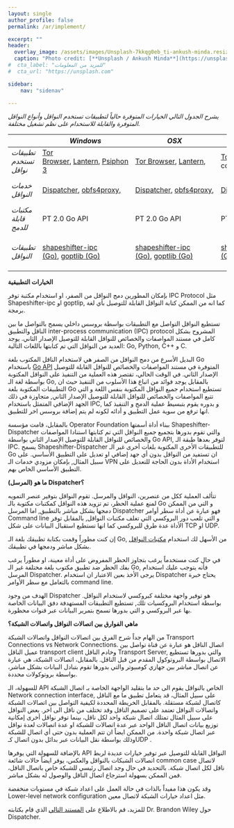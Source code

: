 ```yaml
---
layout: single
author_profile: false
permalink: /ar/implement/

excerpt: ""
header:
  overlay_image: /assets/images/Unsplash-7kkqg0eb_ti-ankush-minda.resized.jpg
  caption: "Photo credit: [**Unsplash / Ankush Minda**](https://unsplash.com/@an_ku_sh)"
#  cta_label: "للمزيد من المعلومات"
#  cta_url: "https://unsplash.com"

sidebar:
    nav: "sidenav"

---
```


*يشرح الجدول التالي الخيارات المتوفرة حالياً لتطبيقات تستخدم النواقل وأنواع النواقل المتوفرة والقابلة للاستخدام على نظم تشغيل مختلفة.*

|                        | *Windows*                                                                                                                           | *OSX*                                                                                                                               | *Linux*                                                                                                                             | *Android*                                                                                                                                                                                                                                       | *iOS*                                                                                                                               |
|------------------------|-------------------------------------------------------------------------------------------------------------------------------------|-------------------------------------------------------------------------------------------------------------------------------------|-------------------------------------------------------------------------------------------------------------------------------------|-------------------------------------------------------------------------------------------------------------------------------------------------------------------------------------------------------------------------------------------------|-------------------------------------------------------------------------------------------------------------------------------------|
| *تطبيقات تستخدم نواقل* | [Tor Browser](http://torproject.org/), [Lantern](https://getlantern.org/), [Psiphon 3](https://www.psiphon3.com/)                   | [Tor Browser](http://torproject.org/), [Lantern](https://getlantern.org/),                                                          | [Tor](https://www.torproject.org/docs/tor-doc-unix.html.en), psiphon-tunnel-core                                                    | [Orbot](https://guardianproject.info/apps/orbot/), [Lantern](https://play.google.com/store/apps/details?id=org.getlantern.lantern&hl=en), [Psiphon 3](https://s3.amazonaws.com/0ubz-2q11-gi9y/en.html), [FreeBrowser](https://freebrowser.org/) | [OnionBrowser](https://itunes.apple.com/us/app/onion-browser-secure-anonymous-web-with-tor/id519296448?mt=8)                        |
| *خدمات النواقل*        | [Dispatcher](https://github.com/OperatorFoundation/shapeshifter-dispatcher), [obfs4proxy](https://github.com/Yawning/obfs4),        | [Dispatcher](https://github.com/OperatorFoundation/shapeshifter-dispatcher), [obfs4proxy](https://github.com/Yawning/obfs4),        | [Dispatcher](https://github.com/OperatorFoundation/shapeshifter-dispatcher), [obfs4proxy](https://github.com/Yawning/obfs4),        | [Dispatcher](https://github.com/OperatorFoundation/shapeshifter-dispatcher), [obfs4proxy](https://github.com/Yawning/obfs4),                                                                                                                    | [OnionBrowser custom obfs4proxy](https://github.com/mtigas/iObfs)                                                                   |
| *مكتبات قابلة للدمج*   | PT 2.0 Go API                                                                                                                       | PT 2.0 Go API                                                                                                                       | PT 2.0 Go API                                                                                                                       | [PLUTO](https://github.com/guardianproject/pluto), [NetCipher](https://github.com/guardianproject/NetCipher)                                                                                                                                    | [OnionBrowser custom API](https://github.com/mtigas/OnionBrowser)                                                                   |
| *تطبيقات النواقل*      | [shapeshifter-ipc (Go)](https://github.com/OperatorFoundation/shapeshifter-ipc), [goptlib (Go)](https://github.com/Yawning/goptlib) | [shapeshifter-ipc (Go)](https://github.com/OperatorFoundation/shapeshifter-ipc), [goptlib (Go)](https://github.com/Yawning/goptlib) | [shapeshifter-ipc (Go)](https://github.com/OperatorFoundation/shapeshifter-ipc), [goptlib (Go)](https://github.com/Yawning/goptlib) | [shapeshifter-ipc (Go)](https://github.com/OperatorFoundation/shapeshifter-ipc), [goptlib (Go)](https://github.com/Yawning/goptlib)                                                                                                             | [shapeshifter-ipc (Go)](https://github.com/OperatorFoundation/shapeshifter-ipc), [goptlib (Go)](https://github.com/Yawning/goptlib) |

**الخيارات التطبيقية**

بإمكان المطورين دمج النواقل من الصفر، او استخدام مكتبة توفر IPC Protocol مثل Shapeshifter-ipc او goptlip, كما انه من الممكن كتابة النواقل القابلة للتوصيل بأي لغة برمجة.

تستطيع النواقل التواصل مع التطبيقات بواسطة بروسس داخلي يسمح بالتواصل ما بين الناقل والتطبيق inter-process communication (IPC) protocol المشروح بشكل كامل في مستند المواصفات والخصائص للنواقل القابلة للتوصيل الإصدار الثاني. يوجد العديد من النواقل التي تم كتابتها باللغات التالية: Go, Python, C++ و C.

البديل الأسرع من دمج النواقل من الصفر هي لاستخدام الناقل المكتوب بلغة Go باستخدام [Go API](https://www.pluggabletransports.info/ar/implement/go) المتوفرة في مستند المواصفات والخصائص للنواقل القابلة للتوصيل الإصدار الثاني. في الوقت الحالي، تقتصر هذه العملية من التنفيذ على النواقل المكتوبة بواسطة لغة الـ Go, بالمقابل يوجد فوائد من اتباع هذا الأسلوب من التنفيذ حيث ان التطبيقات المكتوبة بلغة Go تستطيع استخدام جميع النواقل المكتوبة بنفس اللغة و التي تتبع المواصفات والخصائص للنواقل القابلة للتوصيل الإصدار الثاني, متجاوزة في ذلك الجهد الإضافي المتمثل باستخدام IPC, و بدوره يقوم بتبسيط عملية الدمج و التنفيذ كما انها ترفع من سوية عمل التطبيق و أدائه لكونه لم يتم إضافة بروسس اخر للتطبيق.

بالمقابل، قامت مؤسسة Operator Foundation ببناء أداة أسمتها Shapeshifter-Dispatcher والتي تقوم بدورها بتجميع جميع النواقل التي تم كتابتها استنادا المواصفات والخصائص للنواقل القابلة للتوصيل الإصدار الثاني بواسطة Go API, لتوفر بعدها طبقة الـ IPC. يسمح Shapeshifter-Dispatcher للتطبيقات الأخرى المكتوبة بلغات أخرى غير الـ Go ان تستفيد من النواقل بدون أي جهد إضافي او تعديل على التطبيق الأساسي. على سبيل المثال, بإمكان مزودي خدمات الـ VPN استخدام الأداة بدون الحاجة للتعديل على التطبيق الأساسي الخاص بهم.

**ما هو (المرسل) Dispatcher؟**

تتألف العملية ككل من عنصرين، النواقل والمرسل. تقوم النواقل بتوفير عنصر التمويه لمنع عملية الحظر، تم تزويد هذه النواقل كمكتبات مكتوبة بالـ Go و التي من الممكن دمجها بشكل مباشر بالتطبيق, اما المرسل Dispatcher فهو عبارة عن أداة سطر أوامر Command line و التي تلعب دور البروكسي التي تغلف مكتبات النواقل, بالمقابل توفر الأداة عدة طرق للبروكسي كما انها تستطيع استقبال البيانات على شكل TCP او UDP.

إن كنت مطوراً وقمت بكتابة تطبيقك بلغة الـ Go, من الأسهل لك استخدام [مكتبات النواقل](https://github.com/OperatorFoundation/shapeshifter-transports) بشكل مباشر ودمجها في تطبيقك.

في حال كنت مستخدماً يرغب بتجاوز الحظر المفروض على أداة معينة، او مطوراً يرغب بفك الحظر ضد تطبيق مكتوب بلغة مختلفة غير الـ Go, فأنه يتوجب عليك استخدام المرسل Dispatcher. يرجى الأخذ بعين الاعتبار ان استخدام Dispatcher يحتاج خبرة بالتعامل مع سطر الأوامر command line.

الهدف من وجود Dispatcher هو توفير واجهة مختلفة كبروكسي لاستخدام النواقل. بواسطة استخدام البروكسيات تلك, تستطيع التطبيقات المستهدفة دفق البيانات الخاصة بها عبر البروكسي و التي بدورها تسمح بتمرير البيانات عبر قنوات محظورة.

**ماهي الفوارق بين اتصالات النواقل واتصالات الشبكة؟**

من الهام جداً شرح الفرق بين اتصالات النواقل واتصالات الشبكة Transport Connections vs Network Connections. اتصال الناقل هو عبارة عن قناة تواصل بين عميل الناقل transport client وخادم الناقل Transport Server, والتي بدورها تستطيع الاتصال بواسطة البروتوكول المقدم من قبل الناقل. بالمقابل، اتصالات الشبكة، هي عبارة عن اتصال مباشر بين جهازي كومبيوتر والتي بدورها تقوم بتبادل البيانات بشكل مباشر، بواسطة بروتوكولات محددة.

للسهولة، الـ API الخاص بالنواقل يقوم الى حد ما بتقليد الواجهة الخاصة بـ اتصال الشبكة Network connection interface, على سبيل المثال، قد يتعامل تطبيق ما مع الناقل كاتصال لشبكة مستقلة. بالمقابل الخريطة المحددة لكيفية التواصل بين اتصالات الشبكة واتصالات النواقل تعتمد على تصميم الناقل وقد تختلف من ناقل الى اخر. بعض النواقل على سبيل المثال تمتلك اتصال شبكة واحد لكل ناقل، بينما توفر نواقل أخرى إمكانية توزيع بيانات اتصال الناقل الواحد عبر عدة اتصالات للشبكة او عدة اتصالات لعدة نواقل عبر اتصال شبكة واحدة. من الممكن ايضاً ان تتم العملية بدون حتى أي اتصال للشبكة وذلك بواسطة نقل البيانات عبر بدائل بدون اتصال كـUDP .

بالإضافة للسهولة التي يوفرها API النواقل القابلة للتوصيل عبر توفير خيارات عديدة لربط اتصالات الشبكات بالنواقل والعكس، يوفر ايضاً حالات شائعة common case لاتصال ناقل لكل اتصال شبكة. بالتحديد في حال وجد اتصال رئيسي للشبكة خاص باتصال الناقل، فمن الممكن بسهولة استرجاع اتصال الناقل والوصول له بشكل مباشر.

وقد يكون هذا مفيداً بالذات في حالة العمل على اعداد شبكة في مستويات منخفضة Lower-level network configuration مثل اعداد خيارات الشبكة لاتصال معين.

للمزيد، قم بالاطلاع على [المستند التالي](https://github.com/OperatorFoundation/shapeshifter-dispatcher/blob/master/README.md) الذي قام بكتابته Dr. Brandon Wiley حول Dispatcher.

